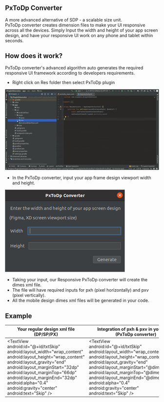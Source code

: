 ## PxToDp Converter
A more advanced alternative of SDP - a scalable size unit.<br>
PxToDp converter creates dimension files to make your UI responsive across all the devices. Simply Input the width and height of your app screen design, and have your responsive UI work on any phone and tablet within seconds.
## How does it work?
PxToDp converter's advanced algorithm auto generates the required responsive UI framework according to developers requirements.
 - Right click on Res folder then select PxToDp plugin

![PxToDp Converter](screenshot/pxtodp.gif)

 - In the PxToDp converter, input your app frame design viewport width and height.
   
![PxToDp Converter](screenshot/img_pxtodp.png)

 - Taking your input, our Responsive PxToDp converter will create the dimes xml file.
 - The file will have required inputs for pxh (pixel horizontally) and pxv (pixel vertically).
 - All the mobile design dimes xml files will be generated in your code.


## Example

| Your regular design xml file </br>(DP/SP/PX)                                                                                                                                                                                                                                                                                                            | Integration of pxh & pxv in your code</br>(PxToDp converter)                                                                                                                                                                                                                                                                                                                       |
|---------------------------------------------------------------------------------------------------------------------------------------------------------------------------------------------------------------------------------------------------------------------------------------------------------------------------------------------------------|------------------------------------------------------------------------------------------------------------------------------------------------------------------------------------------------------------------------------------------------------------------------------------------------------------------------------------------------------------------------------------|
| <TextView</br>android:id="@+id/txtSkip"</br>android:layout_width="wrap_content"</br>android:layout_height="wrap_content"</br>android:layout_gravity="end"</br>android:layout_marginStart="32dp"</br>android:layout_marginTop="66dp"</br>android:layout_marginEnd="32dp"</br>android:alpha="0.4"</br>android:gravity="center"</br>android:text="Skip" /> | <TextView</br>android:id="@+id/txtSkip"</br>android:layout_width="wrap_content"</br>android:layout_height="wrap_content"</br>android:layout_gravity="end"</br>android:layout_marginStart="@dimen/_32pxh"</br>android:layout_marginTop="@dimen/_66pxv"</br>android:layout_marginEnd="@dimen/_32pxh"</br>android:alpha="0.4"</br>android:gravity="center"</br>android:text="Skip" /> |
